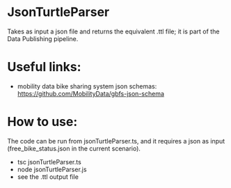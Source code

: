 # JsonTurtleParser
Takes as input a json file and returns the equivalent .ttl file; it is part of the Data Publishing pipeline.

# Useful links:
- mobility data bike sharing system json schemas: https://github.com/MobilityData/gbfs-json-schema

# How to use:
The code can be run from jsonTurtleParser.ts, and it requires a json as input (free_bike_status.json in the current scenario).

- tsc jsonTurtleParser.ts
- node jsonTurtleParser.js
- see the .ttl output file


